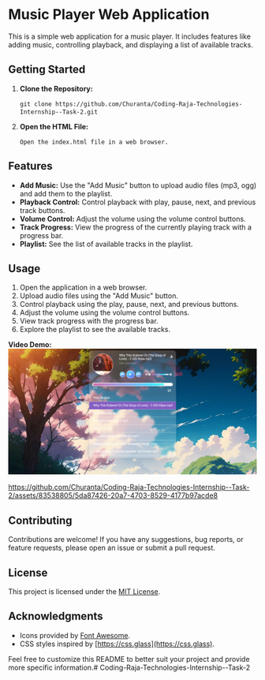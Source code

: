 
# Music Player Web Application

This is a simple web application for a music player. It includes features like adding music, controlling playback, and displaying a list of available tracks.

## Getting Started

1. **Clone the Repository:**
   ```
   git clone https://github.com/Churanta/Coding-Raja-Technologies-Internship--Task-2.git
   ```

2. **Open the HTML File:**
   ```
   Open the index.html file in a web browser.
   ```

## Features

- **Add Music:** Use the "Add Music" button to upload audio files (mp3, ogg) and add them to the playlist.
- **Playback Control:** Control playback with play, pause, next, and previous track buttons.
- **Volume Control:** Adjust the volume using the volume control buttons.
- **Track Progress:** View the progress of the currently playing track with a progress bar.
- **Playlist:** See the list of available tracks in the playlist.

## Usage

1. Open the application in a web browser.
2. Upload audio files using the "Add Music" button.
3. Control playback using the play, pause, next, and previous buttons.
4. Adjust the volume using the volume control buttons.
5. View track progress with the progress bar.
6. Explore the playlist to see the available tracks.

**Video Demo:**
[![Video Demo](img.png)](video.mp4)


https://github.com/Churanta/Coding-Raja-Technologies-Internship--Task-2/assets/83538805/5da87426-20a7-4703-8529-4177b97acde8


## Contributing

Contributions are welcome! If you have any suggestions, bug reports, or feature requests, please open an issue or submit a pull request.


## License

This project is licensed under the [MIT License](LICENSE.md).

## Acknowledgments

- Icons provided by [Font Awesome](https://fontawesome.com/).
- CSS styles inspired by [https://css.glass](https://css.glass).

Feel free to customize this README to better suit your project and provide more specific information.# Coding-Raja-Technologies-Internship--Task-2
